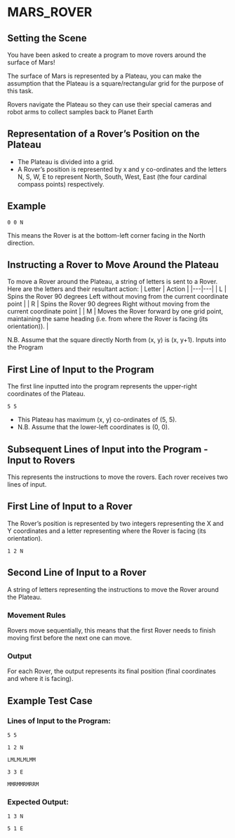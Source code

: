 # MARS_ROVER

## Setting the Scene

You have been asked to create a program to move rovers around the surface of Mars! 

The surface of Mars is represented by a Plateau, you can make the assumption that the Plateau is a square/rectangular grid for the purpose of this task.

Rovers navigate the Plateau so they can use their special cameras and robot arms to collect samples back to Planet Earth

## Representation of a Rover’s Position on the Plateau

- The Plateau is divided into a grid. 
- A Rover’s position is represented by x and y co-ordinates and the letters N, S, W, E to represent North, South, West, East (the four cardinal compass points) respectively.

## Example 

`0 0 N`

This means the Rover is at the bottom-left corner facing in the North direction.

## Instructing a Rover to Move Around the Plateau

 To move a Rover around the Plateau, a string of letters is sent to a Rover. 
Here are the letters and their resultant action: 
| Letter | Action |
|---|---|
| L | Spins the Rover 90 degrees Left without moving from the current coordinate point |
| R | Spins the Rover 90 degrees Right without moving from the current coordinate point |
| M | Moves the Rover forward by one grid point, maintaining the same  heading (i.e. from where the Rover is facing (its orientation)). |



N.B. Assume that the square directly North from (x, y) is (x, y+1). 
Inputs into the Program
## First Line of Input to the Program 

The first line inputted into the program represents the upper-right coordinates of the Plateau. 

`5 5`

- This Plateau has maximum (x, y) co-ordinates of (5, 5). 
- N.B. Assume that the lower-left coordinates is (0, 0). 

## Subsequent Lines of Input into the Program - Input to Rovers

This represents the instructions to move the rovers. 
Each rover receives two lines of input. 
## First Line of Input to a Rover 
The Rover’s position is represented by two integers representing the X and Y coordinates and a letter representing where the Rover is facing (its  orientation). 

`1 2 N `

## Second Line of Input to a Rover 

A string of letters representing the instructions to move the Rover around the Plateau.

### Movement Rules 
Rovers move sequentially, this means that the first Rover needs to finish moving first before the next one can move. 
### Output 
For each Rover, the output represents its final position (final coordinates and where it is facing). 

## Example Test Case 
### Lines of Input to the Program: 
`5 5 `

`1 2 N `

`LMLMLMLMM `

`3 3 E `

`MMRMMRMRRM `

### Expected Output: 
`1 3 N `

`5 1 E `
